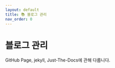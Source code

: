```yaml
---
layout: default
title: 📚 블로그 관리
nav_order: 0
---
```


# 블로그 관리

GitHub Page, jekyll, Just-The-Docs에 관해 다룹니다.